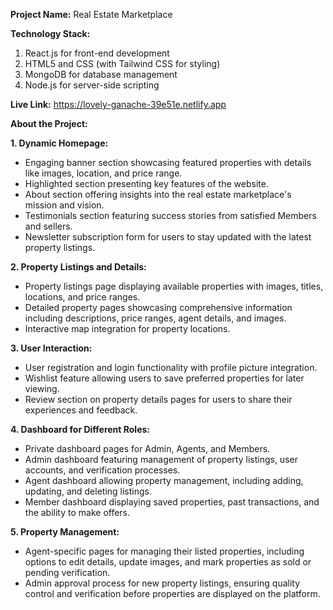 **Project Name:** Real Estate Marketplace

**Technology Stack:**
1. React.js for front-end development
2. HTML5 and CSS (with Tailwind CSS for styling)
3. MongoDB for database management
4. Node.js for server-side scripting

**Live Link:** 
https://lovely-ganache-39e51e.netlify.app

**About the Project:**

**1. Dynamic Homepage:**
- Engaging banner section showcasing featured properties with details like images, location, and price range.
- Highlighted section presenting key features of the website.
- About section offering insights into the real estate marketplace's mission and vision.
- Testimonials section featuring success stories from satisfied Members and sellers.
- Newsletter subscription form for users to stay updated with the latest property listings.

**2. Property Listings and Details:**
- Property listings page displaying available properties with images, titles, locations, and price ranges.
- Detailed property pages showcasing comprehensive information including descriptions, price ranges, agent details, and images.
- Interactive map integration for property locations.

**3. User Interaction:**
- User registration and login functionality with profile picture integration.
- Wishlist feature allowing users to save preferred properties for later viewing.
- Review section on property details pages for users to share their experiences and feedback.

**4. Dashboard for Different Roles:**
- Private dashboard pages for Admin, Agents, and Members.
- Admin dashboard featuring management of property listings, user accounts, and verification processes.
- Agent dashboard allowing property management, including adding, updating, and deleting listings.
- Member dashboard displaying saved properties, past transactions, and the ability to make offers.

**5. Property Management:**
- Agent-specific pages for managing their listed properties, including options to edit details, update images, and mark properties as sold or pending verification.
- Admin approval process for new property listings, ensuring quality control and verification before properties are displayed on the platform.

